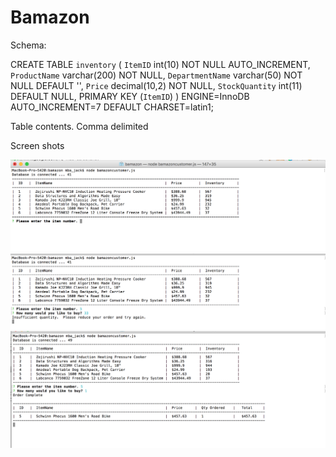 # Bamazon

Schema:

CREATE TABLE `inventory` (
  `ItemID` int(10) NOT NULL AUTO_INCREMENT,
  `ProductName` varchar(200) NOT NULL,
  `DepartmentName` varchar(50) NOT NULL DEFAULT '',
  `Price` decimal(10,2) NOT NULL,
  `StockQuantity` int(11) DEFAULT NULL,
  PRIMARY KEY (`ItemID`)
) ENGINE=InnoDB AUTO_INCREMENT=7 DEFAULT CHARSET=latin1;


Table contents. Comma delimited




Screen shots


![Screen shot 1](https://github.com/jackw2050/Bamazon/blob/master/ScreenShot1.png)
![Screen shot 2](https://github.com/jackw2050/Bamazon/blob/master/ScreenShot2.png)
![Screen shot 3](https://github.com/jackw2050/Bamazon/blob/master/ScreenShot3.png)
